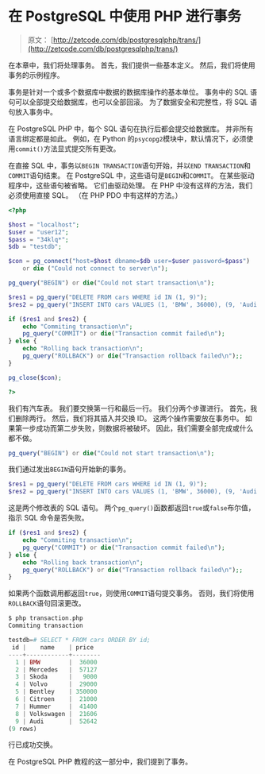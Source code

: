 # 在 PostgreSQL 中使用 PHP 进行事务

> 原文： [http://zetcode.com/db/postgresqlphp/trans/](http://zetcode.com/db/postgresqlphp/trans/)

在本章中，我们将处理事务。 首先，我们提供一些基本定义。 然后，我们将使用事务的示例程序。

事务是针对一个或多个数据库中数据的数据库操作的基本单位。 事务中的 SQL 语句可以全部提交给数据库，也可以全部回滚。 为了数据安全和完整性，将 SQL 语句放入事务中。

在 PostgreSQL PHP 中，每个 SQL 语句在执行后都会提交给数据库。 并非所有语言绑定都是如此。 例如，在 Python 的`psycopg2`模块中，默认情况下，必须使用`commit()`方法显式提交所有更改。

在直接 SQL 中，事务以`BEGIN TRANSACTION`语句开始，并以`END TRANSACTION`和`COMMIT`语句结束。 在 PostgreSQL 中，这些语句是`BEGIN`和`COMMIT`。 在某些驱动程序中，这些语句被省略。 它们由驱动处理。 在 PHP 中没有这样的方法，我们必须使用直接 SQL。 （在 PHP PDO 中有这样的方法。）

```php
<?php 

$host = "localhost"; 
$user = "user12"; 
$pass = "34klq*"; 
$db = "testdb"; 

$con = pg_connect("host=$host dbname=$db user=$user password=$pass")
    or die ("Could not connect to server\n"); 

pg_query("BEGIN") or die("Could not start transaction\n");

$res1 = pg_query("DELETE FROM cars WHERE id IN (1, 9)");
$res2 = pg_query("INSERT INTO cars VALUES (1, 'BMW', 36000), (9, 'Audi', 52642)");

if ($res1 and $res2) {
    echo "Commiting transaction\n";
    pg_query("COMMIT") or die("Transaction commit failed\n");
} else {
    echo "Rolling back transaction\n";
    pg_query("ROLLBACK") or die("Transaction rollback failed\n");;
}

pg_close($con); 

?>

```

我们有汽车表。 我们要交换第一行和最后一行。 我们分两个步骤进行。 首先，我们删除两行。 然后，我们将其插入并交换 ID。 这两个操作需要放在事务中。 如果第一步成功而第二步失败，则数据将被破坏。 因此，我们需要全部完成或什么都不做。

```php
pg_query("BEGIN") or die("Could not start transaction\n");

```

我们通过发出`BEGIN`语句开始新的事务。

```php
$res1 = pg_query("DELETE FROM cars WHERE id IN (1, 9)");
$res2 = pg_query("INSERT INTO cars VALUES (1, 'BMW', 36000), (9, 'Audi', 52642)");

```

这是两个修改表的 SQL 语句。 两个`pg_query()`函数都返回`true`或`false`布尔值，指示 SQL 命令是否失败。

```php
if ($res1 and $res2) {
    echo "Commiting transaction\n";
    pg_query("COMMIT") or die("Transaction commit failed\n");
} else {
    echo "Rolling back transaction\n";
    pg_query("ROLLBACK") or die("Transaction rollback failed\n");;
}

```

如果两个函数调用都返回`true`，则使用`COMMIT`语句提交事务。 否则，我们将使用`ROLLBACK`语句回滚更改。

```php
$ php transaction.php
Commiting transaction

testdb=# SELECT * FROM cars ORDER BY id;
 id |    name    | price  
----+------------+--------
  1 | BMW        |  36000
  2 | Mercedes   |  57127
  3 | Skoda      |   9000
  4 | Volvo      |  29000
  5 | Bentley    | 350000
  6 | Citroen    |  21000
  7 | Hummer     |  41400
  8 | Volkswagen |  21606
  9 | Audi       |  52642
(9 rows)

```

行已成功交换。

在 PostgreSQL PHP 教程的这一部分中，我们提到了事务。